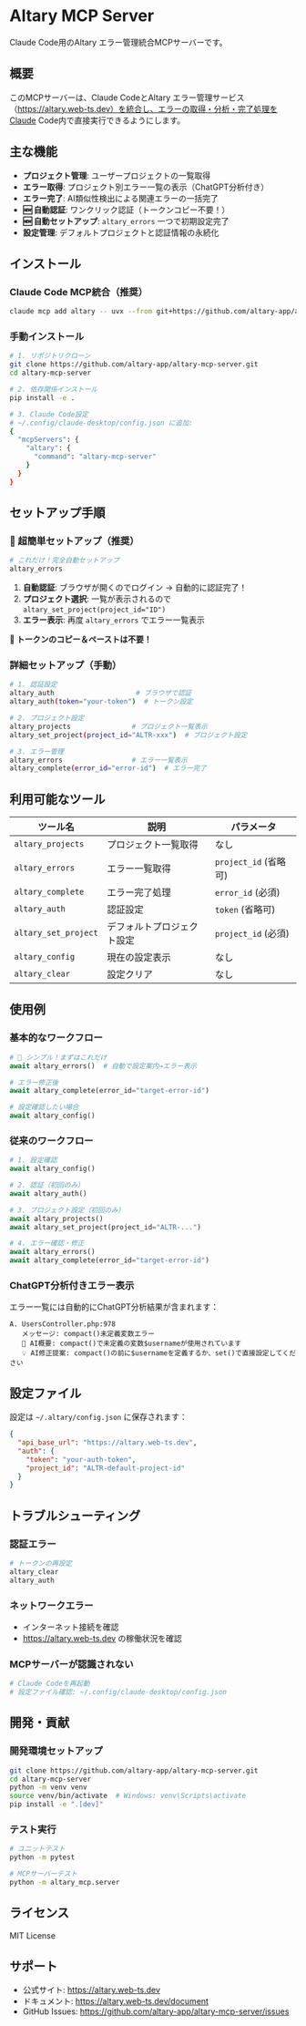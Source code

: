 # Altary MCP Server

Claude Code用のAltary エラー管理統合MCPサーバーです。

## 概要

このMCPサーバーは、Claude CodeとAltary エラー管理サービス（https://altary.web-ts.dev）を統合し、エラーの取得・分析・完了処理をClaude Code内で直接実行できるようにします。

## 主な機能

- **プロジェクト管理**: ユーザープロジェクトの一覧取得
- **エラー取得**: プロジェクト別エラー一覧の表示（ChatGPT分析付き）
- **エラー完了**: AI類似性検出による関連エラーの一括完了
- **🆕 自動認証**: ワンクリック認証（トークンコピー不要！）
- **🆕 自動セットアップ**: `altary_errors` 一つで初期設定完了
- **設定管理**: デフォルトプロジェクトと認証情報の永続化

## インストール

### Claude Code MCP統合（推奨）

```bash
claude mcp add altary -- uvx --from git+https://github.com/altary-app/altary-mcp-server altary-mcp-server
```

### 手動インストール

```bash
# 1. リポジトリクローン
git clone https://github.com/altary-app/altary-mcp-server.git
cd altary-mcp-server

# 2. 依存関係インストール
pip install -e .

# 3. Claude Code設定
# ~/.config/claude-desktop/config.json に追加:
{
  "mcpServers": {
    "altary": {
      "command": "altary-mcp-server"
    }
  }
}
```

## セットアップ手順

### 🚀 超簡単セットアップ（推奨）

```bash
# これだけ！完全自動セットアップ
altary_errors
```

1. **自動認証**: ブラウザが開くのでログイン → 自動的に認証完了！
2. **プロジェクト選択**: 一覧が表示されるので `altary_set_project(project_id="ID")` 
3. **エラー表示**: 再度 `altary_errors` でエラー一覧表示

**🎉 トークンのコピー＆ペーストは不要！**

### 詳細セットアップ（手動）

```bash
# 1. 認証設定
altary_auth                    # ブラウザで認証
altary_auth(token="your-token")  # トークン設定

# 2. プロジェクト設定
altary_projects               # プロジェクト一覧表示
altary_set_project(project_id="ALTR-xxx")  # プロジェクト設定

# 3. エラー管理
altary_errors                 # エラー一覧表示
altary_complete(error_id="error-id")  # エラー完了
```

## 利用可能なツール

| ツール名 | 説明 | パラメータ |
|---------|------|-----------|
| `altary_projects` | プロジェクト一覧取得 | なし |
| `altary_errors` | エラー一覧取得 | `project_id` (省略可) |
| `altary_complete` | エラー完了処理 | `error_id` (必須) |
| `altary_auth` | 認証設定 | `token` (省略可) |
| `altary_set_project` | デフォルトプロジェクト設定 | `project_id` (必須) |
| `altary_config` | 現在の設定表示 | なし |
| `altary_clear` | 設定クリア | なし |

## 使用例

### 基本的なワークフロー

```python
# 🚀 シンプル！まずはこれだけ
await altary_errors()  # 自動で設定案内→エラー表示

# エラー修正後
await altary_complete(error_id="target-error-id")

# 設定確認したい場合
await altary_config()
```

### 従来のワークフロー

```python
# 1. 設定確認
await altary_config()

# 2. 認証（初回のみ）
await altary_auth()

# 3. プロジェクト設定（初回のみ）  
await altary_projects()
await altary_set_project(project_id="ALTR-...")

# 4. エラー確認・修正
await altary_errors()
await altary_complete(error_id="target-error-id")
```

### ChatGPT分析付きエラー表示

エラー一覧には自動的にChatGPT分析結果が含まれます：

```
A. UsersController.php:978
   メッセージ: compact()未定義変数エラー
   🤖 AI概要: compact()で未定義の変数$usernameが使用されています
   💡 AI修正提案: compact()の前に$usernameを定義するか、set()で直接設定してください
```

## 設定ファイル

設定は `~/.altary/config.json` に保存されます：

```json
{
  "api_base_url": "https://altary.web-ts.dev",
  "auth": {
    "token": "your-auth-token",
    "project_id": "ALTR-default-project-id"
  }
}
```

## トラブルシューティング

### 認証エラー

```bash
# トークンの再設定
altary_clear
altary_auth
```

### ネットワークエラー

- インターネット接続を確認
- https://altary.web-ts.dev の稼働状況を確認

### MCPサーバーが認識されない

```bash
# Claude Codeを再起動
# 設定ファイル確認: ~/.config/claude-desktop/config.json
```

## 開発・貢献

### 開発環境セットアップ

```bash
git clone https://github.com/altary-app/altary-mcp-server.git
cd altary-mcp-server
python -m venv venv
source venv/bin/activate  # Windows: venv\Scripts\activate
pip install -e ".[dev]"
```

### テスト実行

```bash
# ユニットテスト
python -m pytest

# MCPサーバーテスト
python -m altary_mcp.server
```

## ライセンス

MIT License

## サポート

- 公式サイト: https://altary.web-ts.dev
- ドキュメント: https://altary.web-ts.dev/document
- GitHub Issues: https://github.com/altary-app/altary-mcp-server/issues